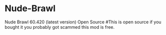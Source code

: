 # Nude-Brawl
Nude Brawl 60.420 (latest version) Open Source
#This is open source if you bought it you probably got scammed this mod is free.
